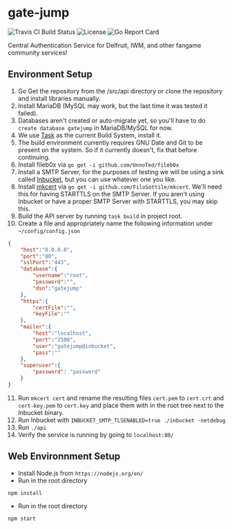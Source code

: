 # gate-jump
![Travis CI Build Status](https://img.shields.io/travis/IWannaCommunity/gate-jump/master.svg?&style=flat-square&logo=travis)
![License](https://img.shields.io/github/license/IWannaCommunity/gate-jump.svg?style=flat-square)
![Go Report Card](https://goreportcard.com/badge/github.com/iwannacommunity/gate-jump?style=flat-square)

Central Authentication Service for Delfruit, IWM, and other fangame community services!

## Environment Setup

1. Go Get the repository from the /src/api directory or clone the repository and install libraries manually.
2. Install MariaDB (MySQL may work, but the last time it was tested it failed).
3. Databases aren't created or auto-migrate yet, so you'll have to do `create database gatejump` in MariaDB/MySQL for now.
4. We use [Task](https://taskfile.dev) as the current Build System, install it.
5. The build environment currently requires GNU Date and Git to be present on the system. So if it currently doesn't, fix that before continuing.
6. Install fileb0x via `go get -i github.com/UnnoTed/fileb0x`
7. Install a SMTP Server, for the purposes of testing we will be using a sink called [Inbucket](https://www.inbucket.org/), but you can use whatever one you like.
8. Install [mkcert](https://mkcert.dev) via `go get -i github.com/FiloSottile/mkcert`. We'll need this for having STARTTLS on the SMTP Server. If you aren't using Inbucket or have a proper SMTP Server with STARTTLS, you may skip this.
9. Build the API server by running `task build` in project root.
10. Create a file and appropriately name the following information under `~/config/config.json`

```json
{
    "host":"0.0.0.0",
    "port":"80",
    "sslPort":"443",
    "database":{
        "username":"root",
        "password":"",
        "dsn":"gatejump"
    },
    "https":{
        "certFile":"",
        "keyFile":""
    },
	"mailer":{
		"host":"localhost",
		"port":"2500",
		"user":"gatejump@inbucket",
		"pass":""
	},
	"superuser":{
		"password": "password"
	}
}
```
11. Run `mkcert cert` and rename the resulting files `cert.pem` to `cert.crt` and `cert-key.pem` to `cert.key` and place them with in the root tree next to the Inbucket binary.
12. Run Inbucket with `INBUCKET_SMTP_TLSENABLED=true ./inbucket -netdebug`
13. Run `./api`
14. Verify the service is running by going to `localhost:80/`

## Web Environnment Setup

* Install Node.js from `https://nodejs.org/en/`
* Run in the root directory
```shell
npm install
```
* Run in the root directory
```shell
npm start
```
